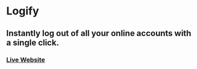 # Logify

## Instantly log out of all your online accounts with a single click.

### [Live Website](https://saig18.github.io/Logify/)
